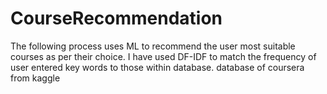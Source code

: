 # CourseRecommendation
The following process uses ML to recommend the user most suitable courses as per their choice.
I have used DF-IDF to match the frequency of user entered key words to those within database.
database of coursera from kaggle
